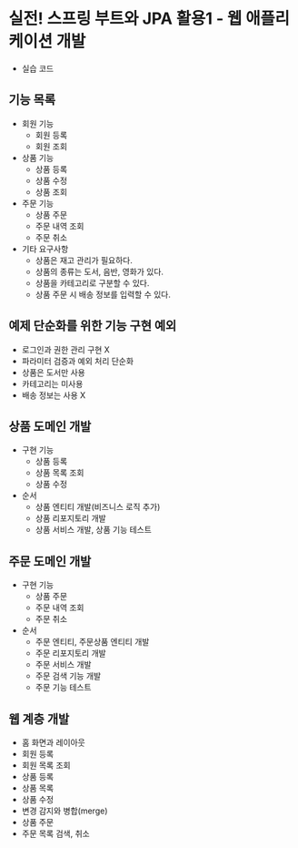 # 실전! 스프링 부트와 JPA 활용1 - 웹 애플리케이션 개발
- 실습 코드

## 기능 목록
- 회원 기능
    - 회원 등록
    - 회원 조회
- 상품 기능
    - 상품 등록
    - 상품 수정
    - 상품 조회
- 주문 기능
    - 상품 주문
    - 주문 내역 조회
    - 주문 취소
- 기타 요구사항
    - 상품은 재고 관리가 필요하다.
    - 상품의 종류는 도서, 음반, 영화가 있다.
    - 상품을 카테고리로 구분할 수 있다.
    - 상품 주문 시 배송 정보를 입력할 수 있다.

## 예제 단순화를 위한 기능 구현 예외
- 로그인과 권한 관리 구현 X
- 파라미터 검증과 예외 처리 단순화
- 상품은 도서만 사용
- 카테고리는 미사용
- 배송 정보는 사용 X

## 상품 도메인 개발
- 구현 기능
  - 상품 등록
  - 상품 목록 조회
  - 상품 수정
- 순서
  - 상품 엔티티 개발(비즈니스 로직 추가)
  - 상품 리포지토리 개발
  - 상품 서비스 개발, 상품 기능 테스트

## 주문 도메인 개발
- 구현 기능
  - 상품 주문
  - 주문 내역 조회
  - 주문 취소
- 순서
  - 주문 엔티티, 주문상품 엔티티 개발
  - 주문 리포지토리 개발
  - 주문 서비스 개발
  - 주문 검색 기능 개발
  - 주문 기능 테스트

## 웹 계층 개발
- 홈 화면과 레이아웃
- 회원 등록
- 회원 목록 조회
- 상품 등록
- 상품 목록
- 상품 수정
- 변경 감지와 병합(merge)
- 상품 주문
- 주문 목록 검색, 취소
